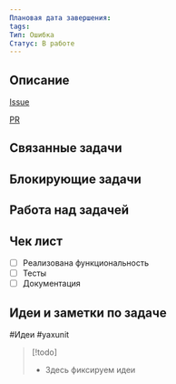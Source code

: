 ```yaml
---
Плановая дата завершения:
tags:
Тип: Ошибка
Статус: В работе
---
```

## Описание

[Issue](https://github.com/bia-technologies/yaxunit/issues)

[PR](https://github.com/bia-technologies/yaxunit/pulls)

## Связанные задачи
## Блокирующие задачи

## Работа над задачей

## Чек лист

- [ ] Реализована функциональность
- [ ] Тесты
- [ ] Документация

## Идеи и заметки по задаче

#Идеи #yaxunit 

> [!todo]
> * Здесь фиксируем идеи